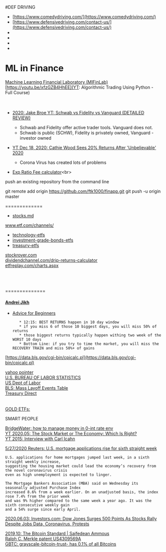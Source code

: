 #DEF DRIVING
* [https://www.comedydriving.com/](https://www.comedydriving.com/)<br>
* [https://www.defensivedriving.com/contact-us/](https://www.defensivedriving.com/contact-us/)<br>
* []()<br>
* []()<br>
* []()<br>
* 



# ML in Finance

[Machine Learning Financial Laboratory (MlFinLab)](https://github.com/hudson-and-thames/mlfinlab)<br>
[https://youtu.be/xfzGZB4HhEE](YT: Algorithmic Trading Using Python - Full Course)<br>
[]()<br>
[]()<br>


* [2020: Jake Broe YT: Schwab vs Fidelity vs Vanguard (DETAILED REVIEW)](https://www.youtube.com/watch?v=rAewPVEjeLM)
     - Schwab and Fidelity offer active trader tools. Vanguard does not.
     - Schwab is public (SCHW), Fidelity is privately owned, Vanguard - investor owned
    
* [YT Dec 18, 2020: Cathie Wood Sees 20% Returns After 'Unbelievable' 2020](https://www.youtube.com/watch?v=kfhgbZBWgBE)
     - Corona Virus has created lots of problems
     

* [Exp Ratio Fee calculator](https://www.nerdwallet.com/blog/investing/typical-mutual-fund-expense-ratios/#:~:text=An%20expense%20ratio%20is%20an,year%20for%20every%20%241%2C000%20invested.)<br>


push an existing repository from the command line

  git remote add origin https://github.com/ftk1000/finapp.git
  git push -u origin master
  
=============  

* [stocks.md](stocks.md)

[www.etf.com/channels/ ](https://www.etf.com/channels/)<br>
* [technology-etfs](https://www.etf.com/channels/technology-etfs)
* [investment-grade-bonds-etfs](https://www.etf.com/channels/investment-grade-bonds)
* [treasury-etfs](https://www.etf.com/channels/treasury-etfs)

[stockrover.com](https://www.stockrover.com)<br>
[dividendchannel.com/drip-returns-calculator](https://www.dividendchannel.com/drip-returns-calculator)<br>
[etfreplay.com/charts.aspx](https://www.etfreplay.com/charts.aspx)<br>
[]()<br>
[]()<br>
[]()<br>

==============
#### [Andrei Jikh](Andrei_Jikh.md) <br>
 * [Advice for Beginners](https://www.youtube.com/watch?v=uB6guymgX3w)<br>
 
          * 12:15: BEST RETURNS happen in 10 day window
          * if you miss 6 of those 10 biggest days, you will miss 50% of returns
          * those biggest returns typically happen withing two week of the WORST 10 days
          * Bottom Line: if you try to time the market, you will miss the RECOVERY TRAIN and miss 50%+ of gains




[https://data.bls.gov/cgi-bin/cpicalc.pl](https://data.bls.gov/cgi-bin/cpicalc.pl)<br>

[yahoo pointer](https://finance.yahoo.com/quotes/VOO,XOM,VDE/view/v1)<br>
[U.S. BUREAU OF LABOR STATISTICS](https://www.bls.gov/data/#productivity)<br>
[US Dept of Labor](https://search.usa.gov/search?utf8=%E2%9C%93&affiliate=www.dol.gov&query=unemployment+stats)<br>
[BLS: Mass Layoff Events Table](https://www.bls.gov/news.release/mmls.t01.htm)<br>
[Treasury Direct](https://www.treasurydirect.gov/indiv/indiv.htm)<br>
[]()<br>
[]()<br>
[GOLD ETFs: ](https://www.investopedia.com/articles/etfs/top-gold-etfs/)<br>

SMART PEOPLE

[BridgeWater: how to manage money in 0-int rate env](https://www.youtube.com/watch?v=KWlu2nSLhxQ&feature=emb_rel_pause)<br>
[YT 2020.05: The Stock Market or The Economy: Which Is Right?](https://youtu.be/rxwSPfWMzew)<br>
[YT 2015: Interview with Carl Icahn](https://youtu.be/GsN0WVLjpcs)<br>



[5/27/2020 Reuters: U.S. mortgage applications rise for sixth straight week](https://www.reuters.com/article/us-usa-economy-housing-idUSKBN2331IX)<br>

    U.S. applications for home mortgages jumped last week, in a sixth straight weekly increase, 
    suggesting the housing market could lead the economy’s recovery from the novel coronavirus crisis 
    even as high unemployment is expected to linger.

    The Mortgage Bankers Association (MBA) said on Wednesday its seasonally adjusted Purchase Index 
    increased 8.6% from a week earlier. On an unadjusted basis, the index rose 7.4% from the prior week 
    and was 9% higher compared to the same week a year ago. It was the sixth consecutive weekly gain 
    and a 54% surge since early April.

[2020.06.03: Investors.com: Dow Jones Surges 500 Points As Stocks Rally Despite Jobs Data, Coronavirus, Protests](https://www.investors.com/market-trend/stock-market-today/dow-jones-surges-400-points-stock-market-rallies-nasdaq-nears-record-high/)<br>

[2019,10: The Bitcoin Standard | Saifedean Ammous](https://www.youtube.com/watch?v=nkNhSPxFsnY)<br>
[Ralph C. Merkle patent US4309569A](https://patentimages.storage.googleapis.com/69/ab/d9/2ff9f94fada6ea/US4309569.pdf)<br>
[GBTC: grayscale-bitcoin-trust- has 0.1% of all Bitcoins](https://www.investors.com/research/gbtc-stock-is-grayscale-bitcoin-trust-a-buy-now/)<br>


